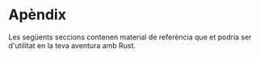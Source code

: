 # Apèndix

Les següents seccions contenen material de referència que et podria ser d'utilitat en la teva aventura amb Rust.
